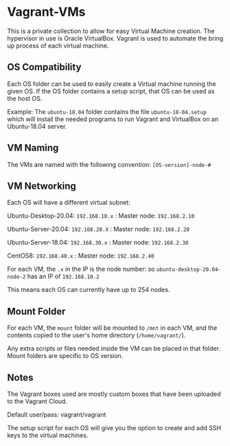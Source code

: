 # Vagrant-VMs

This is a private collection to allow for easy Virtual Machine creation. 
The hypervisor in use is Oracle VirtualBox.
Vagrant is used to automate the bring up process of each virtual machine.

## OS Compatibility

Each OS folder can be used to easily create a Virtual machine running the given OS.
If the OS folder contains a setup script, that OS can be used as the host OS.

Example: The `ubuntu-18.04` folder contains the file `ubuntu-18-04.setup`
which will install the needed programs to run Vagrant and VirtualBox on an
Ubuntu-18.04 server.

## VM Naming

The VMs are named with the following convention:
`[OS-version]-node-#`

## VM Networking

Each OS will have a different virtual subnet:

Ubuntu-Desktop-20.04: `192.168.10.x` : Master node: `192.168.2.10`

Ubuntu-Server-20.04:  `192.168.20.X` : Master node: `192.168.2.20`

Ubuntu-Server-18.04:  `192.168.30.x` : Master node: `192.168.2.30`

CentOS8:              `192.168.40.x` : Master node: `192.168.2.40`

For each VM, the `.x` in the IP is the node number: so `ubuntu-desktop-20.04-node-2` has an IP of `192.168.10.2`

This means each OS can currently have up to 254 nodes.

## Mount Folder

For each VM, the `mount` folder will be mounted to `/mnt` in each VM, and the contents copied to the user's home directory (`/home/vagrant/`).

Any extra scripts or files needed inside the VM can be placed in that folder. Mount folders are specific to OS version.

## Notes

The Vagrant boxes used are mostly custom boxes that have been uploaded to the Vagrant Cloud.

Default user/pass: vagrant/vagrant

The setup script for each OS will give you the option to create and add SSH keys to the virtual machines.
